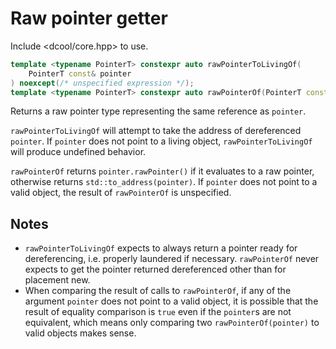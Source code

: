 # Raw pointer getter

Include <dcool/core.hpp> to use.

```cpp
template <typename PointerT> constexpr auto rawPointerToLivingOf(
	PointerT const& pointer
) noexcept(/* unspecified expression */);
template <typename PointerT> constexpr auto rawPointerOf(PointerT const& pointer) noexcept(/* unspecified expression */);
```

Returns a raw pointer type representing the same reference as `pointer`.

`rawPointerToLivingOf` will attempt to take the address of dereferenced `pointer`. If `pointer` does not point to a living object, `rawPointerToLivingOf` will produce undefined behavior.

`rawPointerOf` returns `pointer.rawPointer()` if it evaluates to a raw pointer, otherwise returns `std::to_address(pointer)`. If `pointer` does not point to a valid object, the result of `rawPointerOf` is unspecified.

## Notes

- `rawPointerToLivingOf` expects to always return a pointer ready for dereferencing, i.e. properly laundered if necessary. `rawPointerOf` never expects to get the pointer returned dereferenced other than for placement new.
- When comparing the result of calls to `rawPointerOf`, if any of the argument `pointer` does not point to a valid object, it is possible that the result of equality comparison is `true` even if the `pointer`s are not equivalent, which means only comparing two `rawPointerOf(pointer)` to valid objects makes sense.
